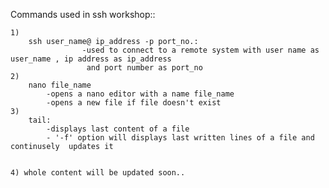 Commands used in ssh workshop::

	1)
		ssh user_name@ ip_address -p port_no.:
					-used to connect to a remote system with user name as user_name , ip address as ip_address
					 and port number as port_no
	2)
		nano file_name 
			-opens a nano editor with a name file_name
			-opens a new file if file doesn't exist
	3)
		tail:
			-displays last content of a file
			- '-f' option will displays last written lines of a file and  continusely  updates it
	
 
	4) whole content will be updated soon..	
